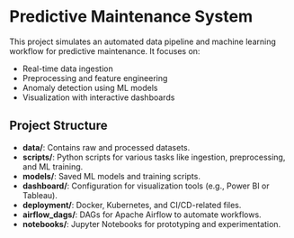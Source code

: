 # Predictive Maintenance System

This project simulates an automated data pipeline and machine learning workflow for predictive maintenance. It focuses on:
- Real-time data ingestion
- Preprocessing and feature engineering
- Anomaly detection using ML models
- Visualization with interactive dashboards

## Project Structure
- **data/**: Contains raw and processed datasets.
- **scripts/**: Python scripts for various tasks like ingestion, preprocessing, and ML training.
- **models/**: Saved ML models and training scripts.
- **dashboard/**: Configuration for visualization tools (e.g., Power BI or Tableau).
- **deployment/**: Docker, Kubernetes, and CI/CD-related files.
- **airflow_dags/**: DAGs for Apache Airflow to automate workflows.
- **notebooks/**: Jupyter Notebooks for prototyping and experimentation.